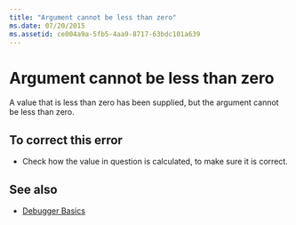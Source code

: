 ```yaml
---
title: "Argument cannot be less than zero"
ms.date: 07/20/2015
ms.assetid: ce004a9a-5fb5-4aa9-8717-63bdc101a639
---
```

# Argument cannot be less than zero
A value that is less than zero has been supplied, but the argument cannot be less than zero.  
  
## To correct this error  
  
- Check how the value in question is calculated, to make sure it is correct.  
  
## See also

- [Debugger Basics](/visualstudio/debugger/debugger-basics)
